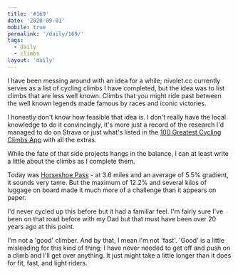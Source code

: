 ```yaml
---
title: '#169'
date: '2020-09-01'
mobile: true
permalink: '/daily/169/'
tags:
  - daily
  - climbs
layout: 'daily'
---
```


I have been messing around with an idea for a while; nivolet.cc currently serves as a list of cycling climbs I have completed, but the idea was to list climbs that are less well known. Climbs that you might ride past between the well known legends made famous by races and iconic victories.

I honestly don't know how feasible that idea is. I don't really have the local knowledge to do it convincingly, it's more just a record of the research I'd managed to do on Strava or just what's listed in the [100 Greatest Cycling Climbs App](https://www.100climbs.co.uk/apps-1) with all the extras.

While the fate of that side projects hangs in the balance, I can at least write a little about the climbs as I complete them.

Today was [Horseshoe Pass](https://veloviewer.com/segment/5582672) - at 3.6 miles and an average of 5.5% gradient, it sounds very tame. But the maximum of 12.2% and several kilos of luggage on board made it much more of a challenge than it appears on paper.

I'd never cycled up this before but it had a familiar feel. I'm fairly sure I've been on that road before with my Dad but that must have been over 20 years ago at this point.

I'm not a 'good' climber. And by that, I mean I'm not 'fast'. 'Good' is a little misleading for this kind of thing; I have never needed to get off and push on a climb and I'll get over anything. It just might take a little longer than it does for fit, fast, and light riders.
